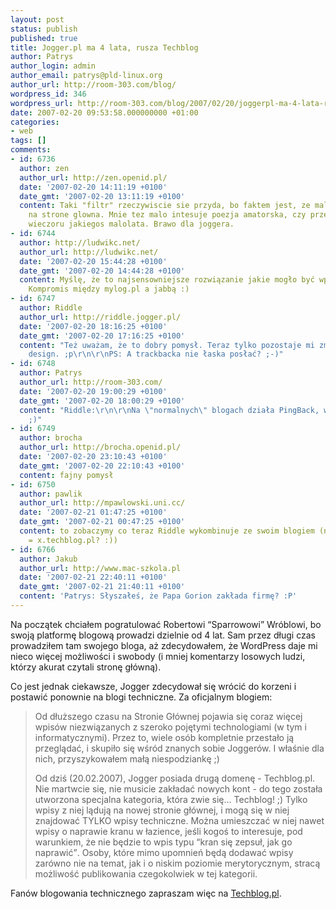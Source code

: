 ```yaml
---
layout: post
status: publish
published: true
title: Jogger.pl ma 4 lata, rusza Techblog
author: Patrys
author_login: admin
author_email: patrys@pld-linux.org
author_url: http://room-303.com/blog/
wordpress_id: 346
wordpress_url: http://room-303.com/blog/2007/02/20/joggerpl-ma-4-lata-rusza-techblog/
date: 2007-02-20 09:53:58.000000000 +01:00
categories:
- web
tags: []
comments:
- id: 6736
  author: zen
  author_url: http://zen.openid.pl/
  date: '2007-02-20 14:11:19 +0100'
  date_gmt: '2007-02-20 13:11:19 +0100'
  content: Taki "filtr" rzeczywiscie sie przyda, bo faktem jest, ze malo kto zaglada
    na strone glowna. Mnie tez malo intesuje poezja amatorska, czy przebieg niedzielnego
    wieczoru jakiegos malolata. Brawo dla joggera.
- id: 6744
  author: http://ludwikc.net/
  author_url: http://ludwikc.net/
  date: '2007-02-20 15:44:28 +0100'
  date_gmt: '2007-02-20 14:44:28 +0100'
  content: Myślę, że to najsensowniejsze rozwiązanie jakie mogło być wprowadzone.
    Kompromis między mylog.pl a jabbą :)
- id: 6747
  author: Riddle
  author_url: http://riddle.jogger.pl/
  date: '2007-02-20 18:16:25 +0100'
  date_gmt: '2007-02-20 17:16:25 +0100'
  content: "Też uważam, że to dobry pomysł. Teraz tylko pozostaje mi zmienić ten paskudny
    design. ;p\r\n\r\nPS: A trackbacka nie łaska posłać? ;-)"
- id: 6748
  author: Patrys
  author_url: http://room-303.com/
  date: '2007-02-20 19:00:29 +0100'
  date_gmt: '2007-02-20 18:00:29 +0100'
  content: "Riddle:\r\n\r\nNa \"normalnych\" blogach działa PingBack, więc się odzwyczaiłem
    ;)"
- id: 6749
  author: brocha
  author_url: http://brocha.openid.pl/
  date: '2007-02-20 23:10:43 +0100'
  date_gmt: '2007-02-20 22:10:43 +0100'
  content: fajny pomysł
- id: 6750
  author: pawlik
  author_url: http://mpawlowski.uni.cc/
  date: '2007-02-21 01:47:25 +0100'
  date_gmt: '2007-02-21 00:47:25 +0100'
  content: to zobaczymy co teraz Riddle wykombinuje ze swoim blogiem (nowa domena
    = x.techblog.pl? :))
- id: 6766
  author: Jakub
  author_url: http://www.mac-szkola.pl
  date: '2007-02-21 22:40:11 +0100'
  date_gmt: '2007-02-21 21:40:11 +0100'
  content: 'Patrys: Słyszałeś, że Papa Gorion zakłada firmę? :P'
---
```

<p>Na początek chciałem pogratulować Robertowi <q>Sparrowowi</q> Wróblowi, bo swoją platformę blogową prowadzi dzielnie od 4 lat. Sam przez długi czas prowadziłem tam swojego bloga, aż zdecydowałem, że WordPress daje mi nieco więcej możliwości i swobody (i mniej komentarzy losowych ludzi, którzy akurat czytali stronę główną).</p>

<p>Co jest jednak ciekawsze, Jogger zdecydował się wrócić do korzeni i postawić ponownie na blogi techniczne. Za oficjalnym blogiem:</p>

<blockquote><p>Od dłuższego czasu na Stronie Głównej pojawia się coraz więcej wpisów niezwiązanych z szeroko pojętymi technologiami (w tym i informatycznymi). Przez to, wiele osób kompletnie przestało ją przeglądać, i skupiło się wśród znanych sobie Joggerów. I właśnie dla nich, przyszykowałem małą niespodziankę ;)</p>

<p>Od dziś (20.02.2007), Jogger posiada drugą domenę - Techblog.pl. Nie martwcie się, nie musicie zakładać nowych kont - do tego została utworzona specjalna kategoria, która zwie się... Techblog! ;) Tylko wpisy z niej lądują na nowej stronie głównej, i mogą się w niej znajdować TYLKO wpisy techniczne. Można umieszczać w niej nawet wpisy o naprawie kranu w łazience, jeśli kogoś to interesuje, pod warunkiem, że nie będzie to wpis typu <q>kran się zepsuł, jak go naprawić</q>. Osoby, które mimo upomnień będą dodawać wpisy zarówno nie na temat, jak i o niskim poziomie merytorycznym, stracą możliwość publikowania czegokolwiek w tej kategorii.</p></blockquote>

<p>Fanów blogowania technicznego zapraszam więc na <a href="http://techblog.pl/">Techblog.pl</a>.</p>
